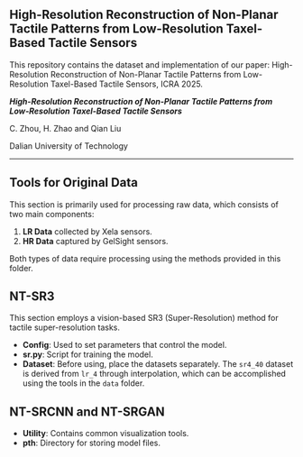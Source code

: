 ## High-Resolution Reconstruction of Non-Planar Tactile Patterns from Low-Resolution Taxel-Based Tactile Sensors

This repository contains the dataset and implementation of our paper: High-Resolution Reconstruction of Non-Planar Tactile Patterns from Low-Resolution Taxel-Based Tactile Sensors, ICRA 2025.

***High-Resolution Reconstruction of Non-Planar Tactile Patterns from Low-Resolution Taxel-Based Tactile Sensors***

C. Zhou, H. Zhao and Qian Liu

Dalian University of Technology

---



## Tools for Original Data

This section is primarily used for processing raw data, which consists of two main components:
1. **LR Data** collected by Xela sensors.
2. **HR Data** captured by GelSight sensors.

Both types of data require processing using the methods provided in this folder.

## NT-SR3
This section employs a vision-based SR3 (Super-Resolution) method for tactile super-resolution tasks.
- **Config**: Used to set parameters that control the model.
- **sr.py**: Script for training the model.
- **Dataset**: Before using, place the datasets separately. The `sr4_40` dataset is derived from `lr_4` through interpolation, which can be accomplished using the tools in the `data` folder.

## NT-SRCNN and NT-SRGAN
- **Utility**: Contains common visualization tools.
- **pth**: Directory for storing model files.

